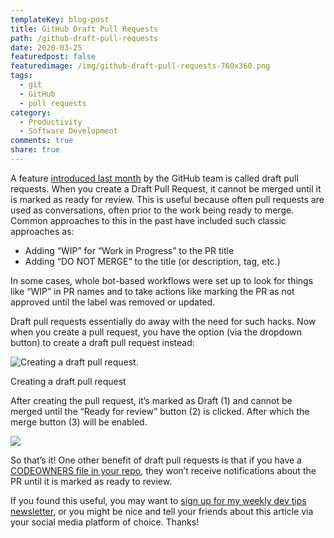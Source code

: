 ```yaml
---
templateKey: blog-post
title: GitHub Draft Pull Requests
path: /github-draft-pull-requests
date: 2020-03-25
featuredpost: false
featuredimage: /img/github-draft-pull-requests-760x360.png
tags:
  - git
  - GitHub
  - pull requests
category:
  - Productivity
  - Software Development
comments: true
share: true
---
```

A feature [introduced last month](https://github.blog/2019-02-14-introducing-draft-pull-requests/) by the GitHub team is called draft pull requests. When you create a Draft Pull Request, it cannot be merged until it is marked as ready for review. This is useful because often pull requests are used as conversations, often prior to the work being ready to merge. Common approaches to this in the past have included such classic approaches as:

* Adding “WIP” for “Work in Progress” to the PR title
* Adding “DO NOT MERGE” to the title (or description, tag, etc.)

In some cases, whole bot-based workflows were set up to look for things like “WIP” in PR names and to take actions like marking the PR as not approved until the label was removed or updated.

Draft pull requests essentially do away with the need for such hacks. Now when you create a pull request, you have the option (via the dropdown button) to create a draft pull request instead:

![Creating a draft pull request.](/img/pull-request.png)

Creating a draft pull request

After creating the pull request, it’s marked as Draft (1) and cannot be merged until the “Ready for review” button (2) is clicked. After which the merge button (3) will be enabled.

![](/img/connection-string-name.png)

So that’s it! One other benefit of draft pull requests is that if you have a [CODEOWNERS file in your repo](https://github.blog/2017-07-06-introducing-code-owners/), they won’t receive notifications about the PR until it is marked as ready to review.

If you found this useful, you may want to [sign up for my weekly dev tips newsletter](https://ardalis.com/tips), or you might be nice and tell your friends about this article via your social media platform of choice. Thanks!